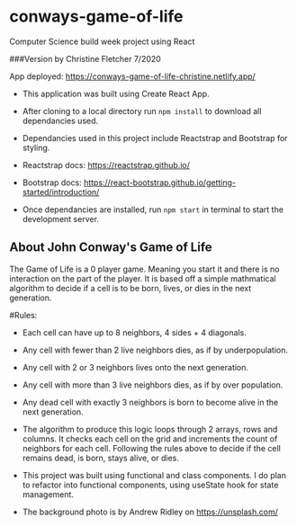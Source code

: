 # conways-game-of-life
Computer Science build week project using React 

###Version by Christine Fletcher 7/2020

App deployed: https://conways-game-of-life-christine.netlify.app/

- This application was built using Create React App.
- After cloning to a local directory run `npm install` to download all dependancies used. 
- Dependancies used in this project include Reactstrap and Bootstrap for styling. 
- Reactstrap docs: https://reactstrap.github.io/
- Bootstrap docs: https://react-bootstrap.github.io/getting-started/introduction/

- Once dependancies are installed, run `npm start` in terminal to start the development server. 

## About John Conway's Game of Life
The Game of Life is a 0 player game. Meaning you start it and there is no interaction on the part of the player. It is based off a simple mathmatical algorithm to decide if a cell is to be born, lives, or dies in the next generation.

#Rules:
 - Each cell can have up to 8 neighbors, 4 sides + 4 diagonals.
 - Any cell with fewer than 2 live neighbors dies, as if by underpopulation.
 - Any cell with 2 or 3 neighbors lives onto the next generation.
 - Any cell with more than 3 live neighbors dies, as if by over population. 
 - Any dead cell with exactly 3 neighbors is born to become alive in the next generation. 

 - The algorithm to produce this logic loops through 2 arrays, rows and columns. It checks each cell on the grid and increments the count of neighbors for each cell. Following the rules above to decide if the cell remains dead, is born, stays alive, or dies. 

 - This project was built using functional and class components. I do plan to refactor into functional components, using useState hook for state management. 

 - The background photo is by Andrew Ridley on https://unsplash.com/


